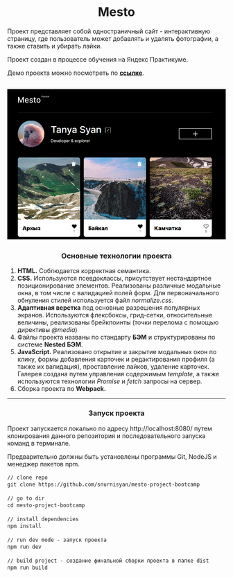 <h1 align="center">Mesto</h1>


Проект представляет собой одностраничный сайт - интерактивную страницу, где пользователь может добавлять и удалять фотографии, а также ставить и убирать лайки.

Проект создан в процессе обучения на Яндекс Практикуме.

Демо проекта можно посмотреть по **<a href="https://snurnisyan.github.io/mesto-project-bootcamp/">ссылке</a>**.

![mesto.png](src%2Fimages%2Fmesto.png)
------

<h3 align="center">Основные технологии проекта</h3>

1. **HTML.** Соблюдается корректная семантика.
2. **CSS.** Используются псевдоклассы, присутствует нестандартное позиционирование элементов. Реализованы различные модальные окна, в том числе с валидацией полей форм. Для первоначального обнуления стилей используется файл *normalize.css*.
3. **Адаптивная верстка** под основные разрешения популярных экранов. Используются флексбоксы, грид-сетки, относительные величины, реализованы брейкпоинты (точки перелома с помощью директивы *@media*)
4. Файлы проекта названы по стандарту **БЭМ** и структурированы по системе **Nested БЭМ**.
5. **JavaScript.** Реализовано открытие и закрытие модальных окон по клику, формы добавления карточек и редактирования профиля (а также их валидация), проставление лайков, удаление карточек. Галерея создана путем управления содержимым *template*, а также используются технологии *Promise* и *fetch* запросы на сервер.
6. Сборка проекта по **Webpack.**

------

<h3 align="center">Запуск проекта</h2>

Проект запускается локально по адресу http://localhost:8080/ путем клонирования данного репозитория и последовательного запуска команд в терминале.

Предварительно должны быть установлены программы Git, NodeJS и менеджер пакетов npm.


```
// clone repo
git clone https://github.com/snurnisyan/mesto-project-bootcamp

// go to dir
cd mesto-project-bootcamp

// install dependencies
npm install

// run dev mode - запуск проекта
npm run dev

// build project - создание финальной сборки проекта в папке dist
npm run build
```
